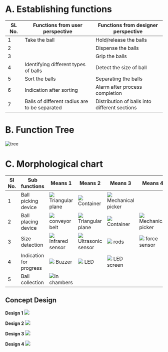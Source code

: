 # A. Establishing functions
|SL No. |Functions from user perspective| Functions from designer perspective|
|-------|-------------------------------|------------------------------------|
|1|Take the ball |Hold/release the balls|
|2||Dispense the balls|
|3| |Grip the balls|
|4| Identifying different types of balls |Detect the size of ball|
|5|Sort the balls |Separating the balls|
|6|Indication after sorting |Alarm after process completion|
|7|Balls of different radius are to be separated |Distribution of balls into different sections|


					
# B. Function Tree
![tree](https://i.ibb.co/FbGPhK2/Picture1.jpg)

# C. Morphological chart
|Sl No.	|Sub functions	|Means 1	|Means 2	|Means 3	|Means 4|
|---------------|---------------|---------------|---------------|---------------|---------------|
|1	|Ball picking device	|![](https://i.ibb.co/9826dMc/funnel.jpg) Triangular plane|![](https://i.ibb.co/VjzMXd4/rectangular-wooden-box-500x500.jpg) Container|![](https://i.ibb.co/hs2YLRs/arm.jpg) Mechanical picker||
|2	|Ball placing device	|![](https://i.ibb.co/h7yc7cv/conyer-bbellt.jpghttps://i.ibb.co/h7yc7cv/conyer-bbellt.jpg) conveyor belt| ![](https://i.ibb.co/9826dMc/funnel.jpg) Triangular plane	|![](https://i.ibb.co/VjzMXd4/rectangular-wooden-box-500x500.jpg) Container	|![](https://i.ibb.co/hs2YLRs/arm.jpg) Mechanical picker|
|3	|Size detection	|![](https://i.ibb.co/DfZtwjn/ir.jpg)  Infrared sensor|![](https://i.ibb.co/VYYVykT/sennsor.jpg) Ultrasonic sensor|![](https://i.ibb.co/CHnh86v/chop-stick-500x500.jpg) rods|	![](https://i.ibb.co/LZ0PLm3/force.jpg)	force sensor|
|4	|Indication for progress	|![](https://i.ibb.co/hdYWB2t/speaker.jpg) Buzzer|![](https://i.ibb.co/Wkd8z2N/led.jpg) LED|![](https://i.ibb.co/2kkVGcf/Scren.jpg) LED screen|
|5	|Ball collection	|![](https://i.ibb.co/g61QbGB/camber.jpg)In chambers	||	


## Concept Design
**Design 1**
![](https://i.ibb.co/qyMBN8q/Whats-App-Image-2021-06-18-at-4-01-28-AM.jpg)

**Design 2**
![](https://i.ibb.co/JCrFV6F/Whats-App-Image-2021-06-18-at-4-59-12-AM.jpg)

**Design 3**
![](https://i.ibb.co/nn488xr/Whats-App-Image-2021-06-18-at-3-55-36-AM.jpg) 


**Design 4**
![](https://i.ibb.co/1nm38X7/Whats-App-Image-2021-06-18-at-3-08-04-AM.jpg)









